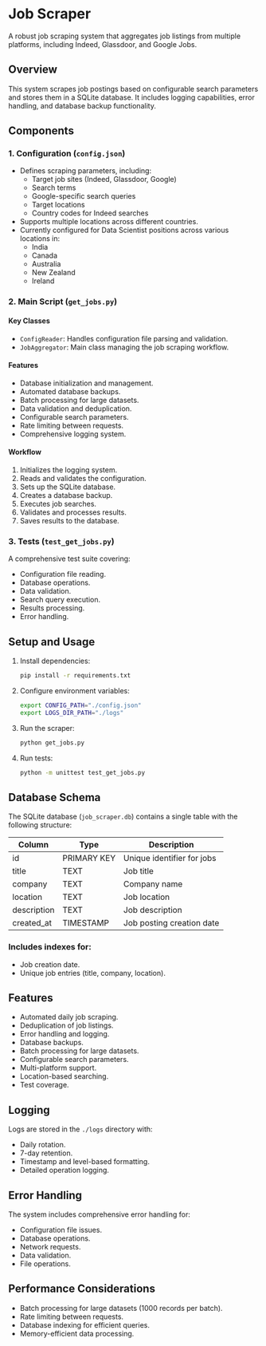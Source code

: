 # Job Scraper

A robust job scraping system that aggregates job listings from multiple platforms, including Indeed, Glassdoor, and Google Jobs.

## Overview

This system scrapes job postings based on configurable search parameters and stores them in a SQLite database. It includes logging capabilities, error handling, and database backup functionality.

## Components

### 1. Configuration (`config.json`)

- Defines scraping parameters, including:
  - Target job sites (Indeed, Glassdoor, Google)
  - Search terms
  - Google-specific search queries
  - Target locations
  - Country codes for Indeed searches
- Supports multiple locations across different countries.
- Currently configured for Data Scientist positions across various locations in:
  - India
  - Canada
  - Australia
  - New Zealand
  - Ireland

### 2. Main Script (`get_jobs.py`)

#### Key Classes

- `ConfigReader`: Handles configuration file parsing and validation.
- `JobAggregator`: Main class managing the job scraping workflow.

#### Features

- Database initialization and management.
- Automated database backups.
- Batch processing for large datasets.
- Data validation and deduplication.
- Configurable search parameters.
- Rate limiting between requests.
- Comprehensive logging system.

#### Workflow

1. Initializes the logging system.
2. Reads and validates the configuration.
3. Sets up the SQLite database.
4. Creates a database backup.
5. Executes job searches.
6. Validates and processes results.
7. Saves results to the database.

### 3. Tests (`test_get_jobs.py`)

A comprehensive test suite covering:

- Configuration file reading.
- Database operations.
- Data validation.
- Search query execution.
- Results processing.
- Error handling.

## Setup and Usage

1. Install dependencies:

   ```bash
   pip install -r requirements.txt
   ```

2. Configure environment variables:

   ```bash
   export CONFIG_PATH="./config.json"
   export LOGS_DIR_PATH="./logs"
   ```

3. Run the scraper:

   ```bash
   python get_jobs.py
   ```

4. Run tests:

   ```bash
   python -m unittest test_get_jobs.py
   ```

## Database Schema

The SQLite database (`job_scraper.db`) contains a single table with the following structure:

| Column      | Type        | Description                |
| ----------- | ----------- | -------------------------- |
| id          | PRIMARY KEY | Unique identifier for jobs |
| title       | TEXT        | Job title                  |
| company     | TEXT        | Company name               |
| location    | TEXT        | Job location               |
| description | TEXT        | Job description            |
| created_at  | TIMESTAMP   | Job posting creation date  |

### Includes indexes for:

- Job creation date.
- Unique job entries (title, company, location).

## Features

- Automated daily job scraping.
- Deduplication of job listings.
- Error handling and logging.
- Database backups.
- Batch processing for large datasets.
- Configurable search parameters.
- Multi-platform support.
- Location-based searching.
- Test coverage.

## Logging

Logs are stored in the `./logs` directory with:

- Daily rotation.
- 7-day retention.
- Timestamp and level-based formatting.
- Detailed operation logging.

## Error Handling

The system includes comprehensive error handling for:

- Configuration file issues.
- Database operations.
- Network requests.
- Data validation.
- File operations.

## Performance Considerations

- Batch processing for large datasets (1000 records per batch).
- Rate limiting between requests.
- Database indexing for efficient queries.
- Memory-efficient data processing.
